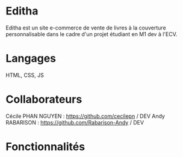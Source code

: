 # Editha

Editha est un site e-commerce de vente de livres à la couverture personnalisable dans le cadre d'un projet étudiant en M1 dev à l'ECV.

# Langages

HTML, CSS, JS

# Collaborateurs

Cécile PHAN NGUYEN : https://github.com/cecilepn / DEV
Andy RABARISON : https://github.com/Rabarison-Andy / DEV

# Fonctionnalités
